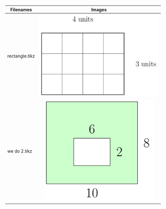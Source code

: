 
| Filenames      |                                          Images                                         |
|----------------|:---------------------------------------------------------------------------------------:|
| rectangle.tikz |  ![](https://github.com/bibbca/Tikz-Drawings/blob/master/Quadrilaterals/rectangle.png)  |
| we do 2.tikz   | ![](https://github.com/bibbca/Tikz-Drawings/blob/master/Quadrilaterals/we%20do%202.png) |
